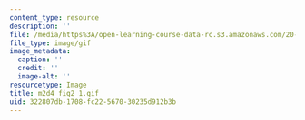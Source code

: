 ```yaml
---
content_type: resource
description: ''
file: /media/https%3A/open-learning-course-data-rc.s3.amazonaws.com/20-109-laboratory-fundamentals-in-biological-engineering-spring-2010/322807db1708fc22567030235d912b3b_m2d4_fig2_1.gif
file_type: image/gif
image_metadata:
  caption: ''
  credit: ''
  image-alt: ''
resourcetype: Image
title: m2d4_fig2_1.gif
uid: 322807db-1708-fc22-5670-30235d912b3b
---
```

